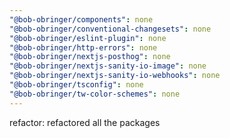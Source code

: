 ```yaml
---
"@bob-obringer/components": none
"@bob-obringer/conventional-changesets": none
"@bob-obringer/eslint-plugin": none
"@bob-obringer/http-errors": none
"@bob-obringer/nextjs-posthog": none
"@bob-obringer/nextjs-sanity-io-image": none
"@bob-obringer/nextjs-sanity-io-webhooks": none
"@bob-obringer/tsconfig": none
"@bob-obringer/tw-color-schemes": none
---
```


refactor: refactored all the packages
